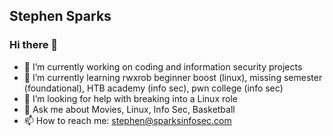 ## Stephen Sparks
### Hi there 👋

- 🔭 I’m currently working on coding and information security projects
- 🌱 I’m currently learning rwxrob beginner boost (linux), missing semester (foundational), HTB academy (info sec), pwn college (info sec)
- 🤔 I’m looking for help with breaking into a Linux role
- 💬 Ask me about Movies, Linux, Info Sec, Basketball
- 📫 How to reach me: stephen@sparksinfosec.com


